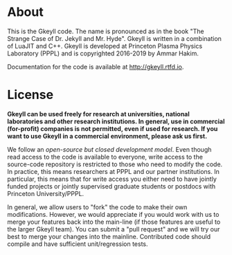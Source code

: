 # About

This is the Gkeyll code. The name is pronounced as in the book "The
Strange Case of Dr. Jekyll and Mr. Hyde". Gkeyll is written in a
combination of LuaJIT and C++.  Gkeyll is developed at Princeton Plasma
Physics Laboratory (PPPL) and is copyrighted 2016-2019 by Ammar Hakim.

Documentation for the code is available at http://gkeyll.rtfd.io.

# License

**Gkeyll can be used freely for research at universities, national
laboratories and other research institutions. In general, use in
commercial (for-profit) companies is not permitted, even if used for
research. If you want to use Gkeyll in a commercial environment,
please ask us first.**

We follow an *open-source but closed development model*. Even though
read access to the code is available to everyone, write access to the
source-code repository is restricted to those who need to modify the
code. In practice, this means researchers at PPPL and our partner
institutions. In particular, this means that for write access you
either need to have jointly funded projects or jointly supervised
graduate students or postdocs with Princeton University/PPPL.

In general, we allow users to "fork" the code to make their own
modifications. However, we would appreciate if you would work with us
to merge your features back into the main-line (if those features are
useful to the larger Gkeyll team). You can submit a "pull request" and
we will try our best to merge your changes into the
mainline. Contributed code should compile and have sufficient
unit/regression tests.
